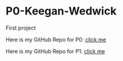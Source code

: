 # P0-Keegan-Wedwick
First project

Here is my GitHub Repo for P0: [click me](https://github.com/kwedwick/P0-Restaurant-Review)

Here is my GitHub Repo for P1: [click me](https://github.com/kwedwick/P1-Restaurant-Reviews)
